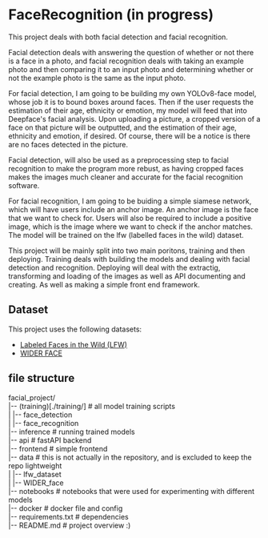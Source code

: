 # FaceRecognition (in progress)

This project deals with both facial detection and facial recognition. 

Facial detection deals with answering the question of whether or not there is a face in a photo, and facial recognition deals with taking an example photo and then comparing it to an input photo and determining whether or not the example photo is the same as the input photo. 

For facial detection, I am going to be building my own YOLOv8-face model, whose job it is to bound boxes around faces. Then if the user requests the estimation of their age, ethnicity or emotion, my model will feed that into Deepface's facial analysis. Upon uploading a picture, a cropped version of a face on that picture will be outputted, and the estimation of their age, ethnicity and emotion, if desired. Of course, there will be a notice is there are no faces detected in the picture.

Facial detection, will also be used as a preprocessing step to facial recognition to make the program more rebust, as having cropped faces makes the images much cleaner and accurate for the facial recognition software. 

For facial recognition, I am going to be buiding a simple siamese network, which will have users include an anchor image. An anchor image is the face that we want to check for. Users will also be required to include a positive image, which is the image where we want to check if the anchor matches. The model will be trained on the lfw (labelled faces in the wild) dataset.

This project will be mainly split into two main poritons, training and then deploying. Training deals with building the models and dealing with facial detection and recognition. Deploying will deal with the extractig, transforming and loading of the images as well as API documenting and creating. As well as making a simple front end framework.

## Dataset

This project uses the following datasets:
- [Labeled Faces in the Wild (LFW)](https://www.kaggle.com/datasets/jessicali9530/lfw-dataset)
- [WIDER FACE](http://shuoyang1213.me/WIDERFACE/)

## file structure

facial_project/ <br>
|-- (training)[./training/] # all model training scripts <br>
| |-- face_detection <br>
| |-- face_recognition <br>
|-- inference # running trained models <br>
|-- api # fastAPI backend <br> 
|-- frontend # simple frontend <br>
|-- data # this is not actually in the repository, and is excluded to keep the repo lightweight <br>
| |-- lfw_dataset <br>
| |-- WIDER_face <br>
|-- notebooks # notebooks that were used for experimenting with different models <br>
|-- docker # docker file and config <br>
|-- requirements.txt # dependencies <br>
|-- README.md # project overview :) <br>
